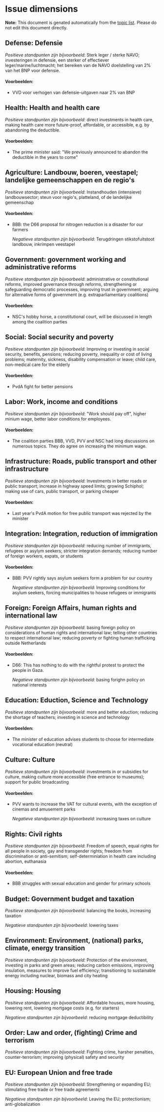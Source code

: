 # Issue dimensions

**Note:** This document is genated automatically from the [topic list](topics.yml).
Please do not edit this document directly.



## Defense: Defensie 

_Positieve standpunten zijn bijvoorbeeld_: Sterk leger / sterke NAVO; investeringen in defensie, een sterker of effectiever leger/marine/luchtmacht; het bereiken van de NAVO doelstelling van 2% van het BNP voor defensie.

#### Voorbeelden:

- VVD voor verhogen van defensie-uitgaven naar 2% van BNP
  
  

## Health: Health and health care 

_Positieve standpunten zijn bijvoorbeeld_: direct investments in health care, making health care more future-proof, affordable, or accessible, e.g. by abandoning the deductible.

#### Voorbeelden:

- The prime minister said: "We previously announced to abandon the deductible in the years to come"
  
  

## Agriculture: Landbouw, boeren, veestapel; landelijke gemeenschappen en de regio's 

_Positieve standpunten zijn bijvoorbeeld_: Instandhouden (intensieve) landbouwsector; steun voor regio's, platteland, of de landelijke gemeenschap

#### Voorbeelden:

- BBB: the D66 proposal for nitrogen reduction is a disaster for our farmers
  
  _Negatieve standpunten zijn bijvoorbeeld_: Terugdringen stikstofuitstoot landbouw, inkrimpen veestapel



## Government: government working and administrative reforms 

_Positieve standpunten zijn bijvoorbeeld_: administrative or constitutional reforms, improved governance through reforms, strengthening or safeguarding democratic processes, improving trust in government; arguing for alternative forms of government (e.g. extraparliamentary coalitions)

#### Voorbeelden:

- NSC's hobby horse, a constitutional court, will be discussed in length among the coalition parties
  
  

## Social: Social security and poverty 

_Positieve standpunten zijn bijvoorbeeld_: Improving or investing in social security, benefits, pensions; reducing poverty, inequality or cost of living problems; maternity, sickness, disability compensation or leave; child care, non-medical care for the elderly

#### Voorbeelden:

- PvdA fight for better pensions
  
  

## Labor: Work, income and conditions 

_Positieve standpunten zijn bijvoorbeeld_: "Work should pay off", higher minium wage,  better labor conditions for employees.

#### Voorbeelden:

- The coalition parties BBB, VVD, PVV and NSC had long discussions on numerous topics. They do agree on increasing the minimum wage.
  
  

## Infrastructure: Roads, public transport and other infrastructure 

_Positieve standpunten zijn bijvoorbeeld_: Investments in better roads or public transport; increase in highway speed limits; growing Schiphol; making use of cars, public transport, or parking cheaper

#### Voorbeelden:

- Last year's PvdA motion for free public transport was rejected by the minister
  
  

## Integration: Integration, reduction of immigration 

_Positieve standpunten zijn bijvoorbeeld_: reducing number of immigrants, refugees or asylym seekers; stricter integration demands; reducing number of foreign workers, expats, or students

#### Voorbeelden:

- BBB: PVV rightly says asylum seekers form a problem for our country
  
  _Negatieve standpunten zijn bijvoorbeeld_: Improving conditions for asylum seekers, forcing municipalities to house refugees or immigrants



## Foreign: Foreign Affairs, human rights and international law 

_Positieve standpunten zijn bijvoorbeeld_: basing foreign policy on considerations of human rights and international law; telling other countries to respect international law; reducing poverty or fighting human trafficking outside Netherlands

#### Voorbeelden:

- D66: This has nothing to do with the rightful protest to protect the people in Gaza.
  
  _Negatieve standpunten zijn bijvoorbeeld_: basing forighn policy on national interests



## Education: Eduction, Science and Technology 

_Positieve standpunten zijn bijvoorbeeld_: more and better eduction; reducing the shortage of teachers; investing in science and technology

#### Voorbeelden:

- The minister of education advises students to choose for intermediate vocational education (neutral)
  
  

## Culture: Culture 

_Positieve standpunten zijn bijvoorbeeld_: investments in or subsidies for culture, making culture more accessible (free entrance to museums); support for public broadcasting

#### Voorbeelden:

- PVV wants to increase the VAT for cultural events, with the exception of cinemas and amusement parks
  
  _Negatieve standpunten zijn bijvoorbeeld_: increasing taxes on culture



## Rights: Civil rights 

_Positieve standpunten zijn bijvoorbeeld_: Freedom of speech, equal rights for all people in society, gay and transgender rights; freedom from discrimination or anti-semitism; self-determiniation in health care including abortion, euthanasia

#### Voorbeelden:

- BBB struggles with sexual education and gender for primary schools
  
  

## Budget: Government budget and taxation 

_Positieve standpunten zijn bijvoorbeeld_: balancing the books, increasing taxation

_Negatieve standpunten zijn bijvoorbeeld_: lowering taxes



## Environment: Environment, (national) parks, climate, energy transition 

_Positieve standpunten zijn bijvoorbeeld_: Protection of the environment, investing in parks and green areas; reducing carbon emissions, improving insulation, measures to improve fuel efficiency; transitioning to sustainable energy including nuclear, biomass and city heating



## Housing: Housing 

_Positieve standpunten zijn bijvoorbeeld_: Affordable houses, more housing, lowering rent, lowering mortgage costs (e.g. for starters)

_Negatieve standpunten zijn bijvoorbeeld_: reducing mortgage deductibility



## Order: Law and order, (fighting) Crime and terrorism 

_Positieve standpunten zijn bijvoorbeeld_: Fighting crime, harsher penalties, counter-terrorism; improving (physical) safety and security



## EU: European Union and free trade 

_Positieve standpunten zijn bijvoorbeeld_: Strengthening or expanding EU; stimulating free trade or free trade agreements

_Negatieve standpunten zijn bijvoorbeeld_: Leaving the EU; protectionism; anti-globalization

